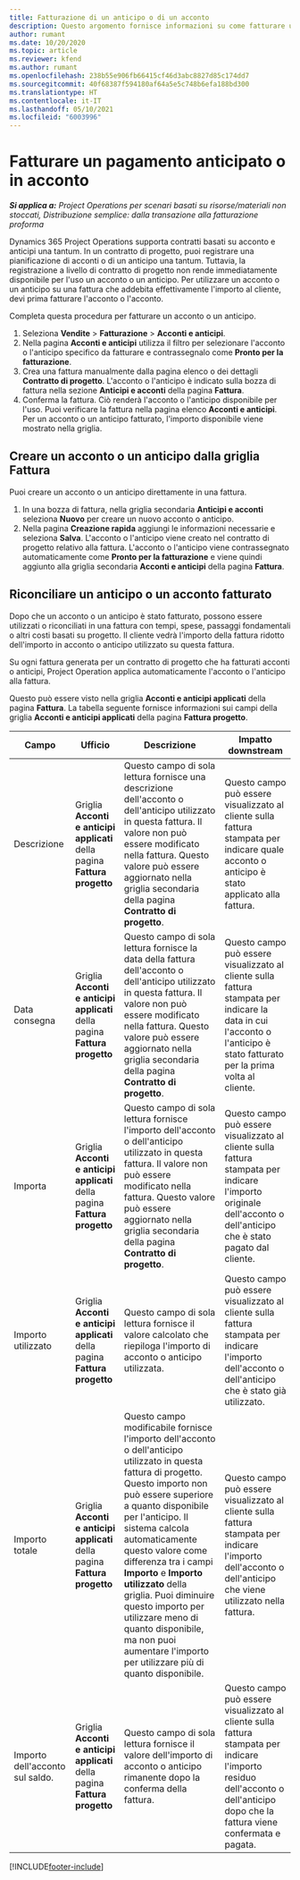 ```yaml
---
title: Fatturazione di un anticipo o di un acconto
description: Questo argomento fornisce informazioni su come fatturare un acconto o un anticipo in Project Operations.
author: rumant
ms.date: 10/20/2020
ms.topic: article
ms.reviewer: kfend
ms.author: rumant
ms.openlocfilehash: 238b55e906fb66415cf46d3abc8827d85c174dd7
ms.sourcegitcommit: 40f68387f594180af64a5e5c748b6efa188bd300
ms.translationtype: HT
ms.contentlocale: it-IT
ms.lasthandoff: 05/10/2021
ms.locfileid: "6003996"
---
```

# <a name="invoice-a-retainer-or-an-advance"></a>Fatturare un pagamento anticipato o in acconto

_**Si applica a:** Project Operations per scenari basati su risorse/materiali non stoccati, Distribuzione semplice: dalla transazione alla fatturazione proforma_

Dynamics 365 Project Operations supporta contratti basati su acconto e anticipi una tantum. In un contratto di progetto, puoi registrare una pianificazione di acconti o di un anticipo una tantum. Tuttavia, la registrazione a livello di contratto di progetto non rende immediatamente disponibile per l'uso un acconto o un anticipo. Per utilizzare un acconto o un anticipo su una fattura che addebita effettivamente l'importo al cliente, devi prima fatturare l'acconto o l'acconto.

Completa questa procedura per fatturare un acconto o un anticipo.

1. Seleziona **Vendite** > **Fatturazione** > **Acconti e anticipi**. 
2. Nella pagina **Acconti e anticipi** utilizza il filtro per selezionare l'acconto o l'anticipo specifico da fatturare e contrassegnalo come **Pronto per la fatturazione**.
3. Crea una fattura manualmente dalla pagina elenco o dei dettagli **Contratto di progetto**. L'acconto o l'anticipo è indicato sulla bozza di fattura nella sezione **Anticipi e acconti** della pagina **Fattura**.
4. Conferma la fattura. Ciò renderà l'acconto o l'anticipo disponibile per l'uso. Puoi verificare la fattura nella pagina elenco **Acconti e anticipi**. Per un acconto o un anticipo fatturato, l'importo disponibile viene mostrato nella griglia.

## <a name="create-a-retainer-or-advance-from-the-invoice-grid"></a>Creare un acconto o un anticipo dalla griglia Fattura

Puoi creare un acconto o un anticipo direttamente in una fattura.

1. In una bozza di fattura, nella griglia secondaria **Anticipi e acconti** seleziona **Nuovo** per creare un nuovo acconto o anticipo. 
2. Nella pagina **Creazione rapida** aggiungi le informazioni necessarie e seleziona **Salva**. L'acconto o l'anticipo viene creato nel contratto di progetto relativo alla fattura. L'acconto o l'anticipo viene contrassegnato automaticamente come **Pronto per la fatturazione** e viene quindi aggiunto alla griglia secondaria **Acconti e anticipi** della pagina **Fattura**.

## <a name="reconcile-an-invoiced-retainer-or-advance"></a>Riconciliare un anticipo o un acconto fatturato

Dopo che un acconto o un anticipo è stato fatturato, possono essere utilizzati o riconciliati in una fattura con tempi, spese, passaggi fondamentali o altri costi basati su progetto. Il cliente vedrà l'importo della fattura ridotto dell'importo in acconto o anticipo utilizzato su questa fattura.

Su ogni fattura generata per un contratto di progetto che ha fatturati acconti o anticipi, Project Operation applica automaticamente l'acconto o l'anticipo alla fattura.

Questo può essere visto nella griglia **Acconti e anticipi applicati** della pagina **Fattura**. La tabella seguente fornisce informazioni sui campi della griglia **Acconti e anticipi applicati** della pagina **Fattura progetto**.

| Campo | Ufficio | Descrizione | Impatto downstream |
| --- | --- | --- | --- |
| Descrizione | Griglia **Acconti e anticipi applicati** della pagina **Fattura progetto** |Questo campo di sola lettura fornisce una descrizione dell'acconto o dell'anticipo utilizzato in questa fattura. Il valore non può essere modificato nella fattura. Questo valore può essere aggiornato nella griglia secondaria della pagina **Contratto di progetto**. | Questo campo può essere visualizzato al cliente sulla fattura stampata per indicare quale acconto o anticipo è stato applicato alla fattura. |
| Data consegna | Griglia **Acconti e anticipi applicati** della pagina **Fattura progetto**  | Questo campo di sola lettura fornisce la data della fattura dell'acconto o dell'anticipo utilizzato in questa fattura. Il valore non può essere modificato nella fattura. Questo valore può essere aggiornato nella griglia secondaria della pagina **Contratto di progetto**. | Questo campo può essere visualizzato al cliente sulla fattura stampata per indicare la data in cui l'acconto o l'anticipo è stato fatturato per la prima volta al cliente. |
| Importa | Griglia **Acconti e anticipi applicati** della pagina **Fattura progetto**  | Questo campo di sola lettura fornisce l'importo dell'acconto o dell'anticipo utilizzato in questa fattura. Il valore non può essere modificato nella fattura. Questo valore può essere aggiornato nella griglia secondaria della pagina **Contratto di progetto**. | Questo campo può essere visualizzato al cliente sulla fattura stampata per indicare l'importo originale dell'acconto o dell'anticipo che è stato pagato dal cliente. |
| Importo utilizzato | Griglia **Acconti e anticipi applicati** della pagina **Fattura progetto**  | Questo campo di sola lettura fornisce il valore calcolato che riepiloga l'importo di acconto o anticipo utilizzata. | Questo campo può essere visualizzato al cliente sulla fattura stampata per indicare l'importo dell'acconto o dell'anticipo che è stato già utilizzato. |
| Importo totale | Griglia **Acconti e anticipi applicati** della pagina **Fattura progetto**  | Questo campo modificabile fornisce l'importo dell'acconto o dell'anticipo utilizzato in questa fattura di progetto. Questo importo non può essere superiore a quanto disponibile per l'anticipo. Il sistema calcola automaticamente questo valore come differenza tra i campi **Importo** e **Importo utilizzato** della griglia. Puoi diminuire questo importo per utilizzare meno di quanto disponibile, ma non puoi aumentare l'importo per utilizzare più di quanto disponibile. | Questo campo può essere visualizzato al cliente sulla fattura stampata per indicare l'importo dell'acconto o dell'anticipo che viene utilizzato nella fattura. |
| Importo dell'acconto sul saldo. | Griglia **Acconti e anticipi applicati** della pagina **Fattura progetto**  | Questo campo di sola lettura fornisce il valore dell'importo di acconto o anticipo rimanente dopo la conferma della fattura. | Questo campo può essere visualizzato al cliente sulla fattura stampata per indicare l'importo residuo dell'acconto o dell'anticipo dopo che la fattura viene confermata e pagata. |


[!INCLUDE[footer-include](../../includes/footer-banner.md)]